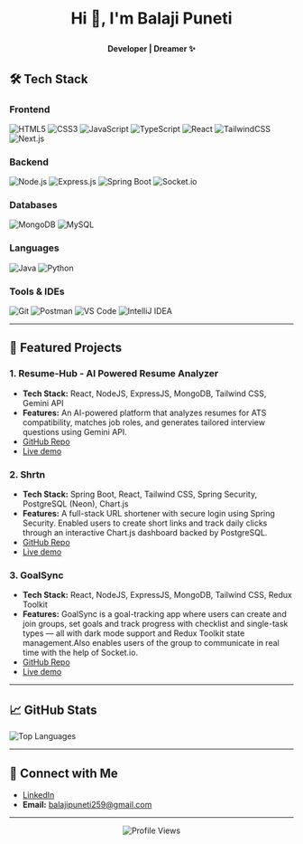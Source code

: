 # <p align="center"> Hi 👋, I'm Balaji Puneti </p>
**<p align="center"><strong>Developer | Dreamer ✨</strong></p>**


## 🛠️ Tech Stack  

### **Frontend**  
![HTML5](https://img.shields.io/badge/HTML5-E34F26?style=flat&logo=html5&logoColor=white)
![CSS3](https://img.shields.io/badge/CSS3-1572B6?style=flat&logo=css3&logoColor=white)
![JavaScript](https://img.shields.io/badge/JavaScript-F7DF1E?style=flat&logo=javascript&logoColor=black)
![TypeScript](https://img.shields.io/badge/TypeScript-007ACC?style=flat&logo=typescript&logoColor=white)
![React](https://img.shields.io/badge/React-20232A?style=flat&logo=react&logoColor=61DAFB)
![TailwindCSS](https://img.shields.io/badge/Tailwind_CSS-38B2AC?style=flat&logo=tailwind-css&logoColor=white)
![Next.js](https://img.shields.io/badge/Next.js-000000?style=flat&logo=next.js&logoColor=white)

### **Backend**  
![Node.js](https://img.shields.io/badge/Node.js-43853D?style=flat&logo=node.js&logoColor=white)
![Express.js](https://img.shields.io/badge/Express.js-404D59?style=flat&logo=express&logoColor=white)
![Spring Boot](https://img.shields.io/badge/Spring%20Boot-6DB33F?style=flat&logo=spring-boot&logoColor=white)
![Socket.io](https://img.shields.io/badge/Socket.io-010101?style=flat&logo=socket.io&logoColor=white)

### **Databases**  
![MongoDB](https://img.shields.io/badge/MongoDB-4EA94B?style=flat&logo=mongodb&logoColor=white)
![MySQL](https://img.shields.io/badge/MySQL-005C84?style=flat&logo=mysql&logoColor=white)

### **Languages**  
![Java](https://img.shields.io/badge/Java-007396?style=flat&logo=java&logoColor=white)
![Python](https://img.shields.io/badge/Python-3776AB?style=flat&logo=python&logoColor=white)

### **Tools & IDEs**  
![Git](https://img.shields.io/badge/Git-F05032?style=flat&logo=git&logoColor=white)
![Postman](https://img.shields.io/badge/Postman-FF6C37?style=flat&logo=postman&logoColor=white)
![VS Code](https://img.shields.io/badge/VSCode-0078d7?style=flat&logo=visual-studio-code&logoColor=white)
![IntelliJ IDEA](https://img.shields.io/badge/IntelliJ-000000?style=flat&logo=intellij-idea&logoColor=white)


---

## 📌 Featured Projects  

### **1. Resume-Hub - AI Powered Resume Analyzer**  
- **Tech Stack:** React, NodeJS, ExpressJS, MongoDB, Tailwind CSS, Gemini API  
- **Features:** An AI-powered platform that analyzes resumes for ATS compatibility, matches job roles, and generates tailored interview questions using Gemini API.  
- [GitHub Repo](https://github.com/balaji259/ResumeAnalyzer_backend)
- [Live demo](https://resumehubrbt.netlify.app)

### **2. Shrtn**  
- **Tech Stack:** Spring Boot, React, Tailwind CSS, Spring Security, PostgreSQL (Neon), Chart.js  
- **Features:** A full-stack URL shortener with secure login using Spring Security. Enabled users to create short links and track daily clicks through an interactive Chart.js dashboard backed by PostgreSQL. 
- [GitHub Repo](https://github.com/balaji259/Shrtn-backend)
- [Live demo](https://shrtn-link.vercel.app)  

### **3. GoalSync**  
- **Tech Stack:** React, NodeJS, ExpressJS, MongoDB, Tailwind CSS, Redux Toolkit  
- **Features:** GoalSync is a goal-tracking app where users can create and join groups, set goals and track progress with checklist and single-task types — all with dark mode support and Redux Toolkit state management.Also enables users of the group to communicate in real time with the help of Socket.io.
- [GitHub Repo](https://github.com/balaji259/goalsync-client)
- [Live demo](https://goalsync-ten.vercel.app)   

---

## 📈 GitHub Stats  

![Top Languages](https://github-readme-stats.vercel.app/api/top-langs/?username=balaji259&layout=compact&theme=tokyonight&hide_border=true)

---

## 🤝 Connect with Me  
- [LinkedIn](https://www.linkedin.com/in/balaji-puneti/)  
- **Email:** balajipuneti259@gmail.com

---

<p align="center">
  <img src="https://komarev.com/ghpvc/?username=balaji259&label=Profile%20views&color=0e75b6&style=flat" alt="Profile Views" />
</p>
